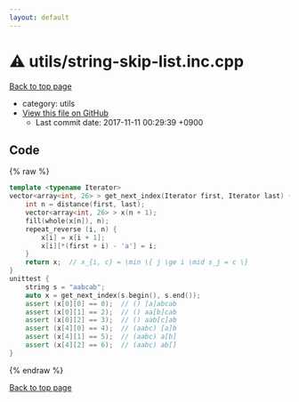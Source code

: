 ```yaml
---
layout: default
---
```


<!-- mathjax config similar to math.stackexchange -->
<script type="text/javascript" async
  src="https://cdnjs.cloudflare.com/ajax/libs/mathjax/2.7.5/MathJax.js?config=TeX-MML-AM_CHTML">
</script>
<script type="text/x-mathjax-config">
  MathJax.Hub.Config({
    TeX: { equationNumbers: { autoNumber: "AMS" }},
    tex2jax: {
      inlineMath: [ ['$','$'] ],
      processEscapes: true
    },
    "HTML-CSS": { matchFontHeight: false },
    displayAlign: "left",
    displayIndent: "2em"
  });
</script>

<script type="text/javascript" src="https://cdnjs.cloudflare.com/ajax/libs/jquery/3.4.1/jquery.min.js"></script>
<script src="https://cdn.jsdelivr.net/npm/jquery-balloon-js@1.1.2/jquery.balloon.min.js" integrity="sha256-ZEYs9VrgAeNuPvs15E39OsyOJaIkXEEt10fzxJ20+2I=" crossorigin="anonymous"></script>
<script type="text/javascript" src="../../assets/js/copy-button.js"></script>
<link rel="stylesheet" href="../../assets/css/copy-button.css" />


# :warning: utils/string-skip-list.inc.cpp
<a href="../../index.html">Back to top page</a>

* category: utils
* <a href="{{ site.github.repository_url }}/blob/master/utils/string-skip-list.inc.cpp">View this file on GitHub</a>
    - Last commit date: 2017-11-11 00:29:39 +0900




## Code
{% raw %}
```cpp
template <typename Iterator>
vector<array<int, 26> > get_next_index(Iterator first, Iterator last) {
    int n = distance(first, last);
    vector<array<int, 26> > x(n + 1);
    fill(whole(x[n]), n);
    repeat_reverse (i, n) {
        x[i] = x[i + 1];
        x[i][*(first + i) - 'a'] = i;
    }
    return x;  // x_{i, c} = \min \{ j \ge i \mid s_j = c \}
}
unittest {
    string s = "aabcab";
    auto x = get_next_index(s.begin(), s.end());
    assert (x[0][0] == 0);  // () [a]abcab
    assert (x[0][1] == 2);  // () aa[b]cab
    assert (x[0][2] == 3);  // () aab[c]ab
    assert (x[4][0] == 4);  // (aabc) [a]b
    assert (x[4][1] == 5);  // (aabc) a[b]
    assert (x[4][2] == 6);  // (aabc) ab[]
}

```
{% endraw %}

<a href="../../index.html">Back to top page</a>

